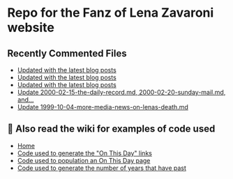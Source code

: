 # Repo for the Fanz of Lena Zavaroni website

## Recently Commented Files
<!-- BLOG-POST-LIST:START -->
- [Updated with the latest blog posts](https://github.com/FanzOfLenaZavaroni/fanzoflenazavaroni.github.io/commit/f6a7acba159ee7cbd8a98f0fd1adbe485d70fcb5)
- [Updated with the latest blog posts](https://github.com/FanzOfLenaZavaroni/fanzoflenazavaroni.github.io/commit/e39497834f71ac8d5a221db4a774e5840749c170)
- [Updated with the latest blog posts](https://github.com/FanzOfLenaZavaroni/fanzoflenazavaroni.github.io/commit/31bbddb7304fb3603b8e64edcae8ee7e18ecb89a)
- [Update 2000-02-15-the-daily-record.md, 2000-02-20-sunday-mail.md, and…](https://github.com/FanzOfLenaZavaroni/fanzoflenazavaroni.github.io/commit/8726ac4a265bb0a23797d4b111257222e9872c40)
- [Update 1999-10-04-more-media-news-on-lenas-death.md](https://github.com/FanzOfLenaZavaroni/fanzoflenazavaroni.github.io/commit/adaec790fd6e167e3822f6ac6faeffe1337e89a5)
<!-- BLOG-POST-LIST:END -->

## :notebook: Also read the wiki for examples of code used
* [Home](https://github.com/FanzOfLenaZavaroni/fanzoflenazavaroni.github.io/wiki)
* [Code used to generate the "On This Day" links](https://github.com/FanzOfLenaZavaroni/fanzoflenazavaroni.github.io/wiki/On-This-Day-Code)
* [Code used to population an On This Day page](https://github.com/FanzOfLenaZavaroni/fanzoflenazavaroni.github.io/wiki/Code-used-to-population-an-On-This-Day-page)
* [Code used to generate the number of years that have past](https://github.com/FanzOfLenaZavaroni/fanzoflenazavaroni.github.io/wiki/Number-of-years-gone-by-code)
